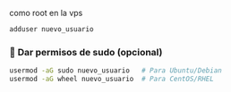 
como root en la vps
```bash
adduser nuevo_usuario
```
### 🔑 **Dar permisos de sudo (opcional)**

```bash
usermod -aG sudo nuevo_usuario   # Para Ubuntu/Debian
usermod -aG wheel nuevo_usuario  # Para CentOS/RHEL
```
